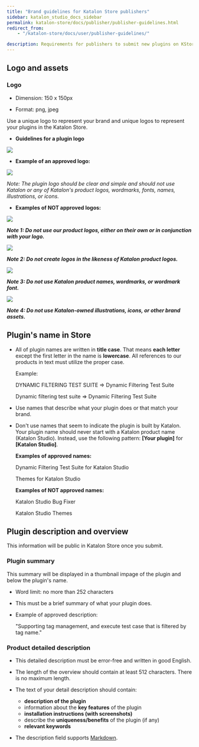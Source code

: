 ```yaml
---
title: "Brand guidelines for Katalon Store publishers"
sidebar: katalon_studio_docs_sidebar
permalink: katalon-store/docs/publisher/publisher-guidelines.html
redirect_from:
    - "/katalon-store/docs/user/publisher-guidelines/"

description: Requirements for publishers to submit new plugins on KStore
---
```

## Logo and assets


### Logo

- Dimension: 150 x 150px

- Format: png, jpeg

Use a unique logo to represent your brand and unique logos to represent your plugins in the Katalon Store.

*   **Guidelines for a plugin logo**

![](https://github.com/katalon-studio/docs-images/raw/master/katalon-store/docs/publisher/guidelines-logo.png)


*   **Example of an approved logo:**

![](https://github.com/katalon-studio/docs-images/raw/master/katalon-store/docs/publisher/approved-logo-1.png)


_Note: The plugin logo should be clear and simple and should not use Katalon or any of Katalon's product logos, wordmarks, fonts, names, illustrations, or icons._



*   **Examples of NOT approved logos:**

![](https://github.com/katalon-studio/docs-images/raw/master/katalon-store/docs/publisher/not-approved-1.png)


**_Note 1: Do not use our product logos, either on their own or in conjunction with your logo._**


![](https://github.com/katalon-studio/docs-images/raw/master/katalon-store/docs/publisher/not-approved-2.png)


**_Note 2: Do not create logos in the likeness of Katalon product logos._**


![](https://github.com/katalon-studio/docs-images/raw/master/katalon-store/docs/publisher/not-approved-3.png)

**_Note 3: Do not use Katalon product names, wordmarks, or wordmark font._**


![](https://github.com/katalon-studio/docs-images/raw/master/katalon-store/docs/publisher/rejected-logo-11.png)



**_Note 4: Do not use Katalon-owned illustrations, icons, or other brand assets._**



## Plugin's name in Store

- All of plugin names are written in **title case**. That means **each letter** except the first letter in the name is **lowercase**. All references to our products in text must utilize the proper case.



   Example:

  DYNAMIC FILTERING TEST SUITE ⇒ Dynamic Filtering Test Suite

  Dynamic filtering test suite ⇒ Dynamic Filtering Test Suite

- Use names that describe what your plugin does or that match your brand. 
- Don't use names that seem to indicate the plugin is built by Katalon. Your plugin name should never start with a Katalon product name (Katalon Studio). Instead, use the following pattern: **[Your plugin]** for **[Katalon Studio]**. 


  **Examples of approved names:**

  Dynamic Filtering Test Suite for Katalon Studio

  Themes for Katalon Studio
 
  **Examples of NOT approved names:**

  Katalon Studio Bug Fixer

  Katalon Studio Themes 



## Plugin description and overview

This information will be public in Katalon Store once you submit.

### Plugin summary
This summary will be displayed in a thumbnail impage of the plugin and below the plugin's name.

- Word limit: no more than 252 characters

- This must be a brief summary of what your plugin does.



*   Example of approved description:

    "Supporting tag management, and execute test case that is filtered by tag name."



### Product detailed description

- This detailed description must be error-free and written in good English. 
- The length of the overview should contain at least 512 characters. There is no maximum length.

- The text of your detail description should contain:
  * **description of the plugin**
  *   information about the **key features** of the plugin
  *   **installation instructions (with screenshots)**
  *   describe the **uniqueness/benefits** of the plugin (if any)
  *   **relevant keywords**

- The description field supports [Markdown](https://github.com/adam-p/markdown-here/wiki/Markdown-Cheatsheet).



